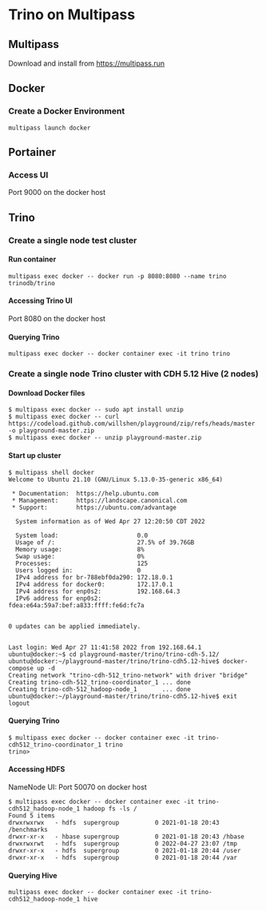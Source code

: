 # Trino on Multipass
## Multipass
Download and install from https://multipass.run

## Docker
### Create a Docker Environment
```
multipass launch docker
```

## Portainer
### Access UI
Port 9000 on the docker host

## Trino
### Create a single node test cluster
#### Run container
```
multipass exec docker -- docker run -p 8080:8080 --name trino trinodb/trino
```

#### Accessing Trino UI
Port 8080 on the docker host

#### Querying Trino
```
multipass exec docker -- docker container exec -it trino trino
```

### Create a single node Trino cluster with CDH 5.12 Hive (2 nodes)
#### Download Docker files
```
$ multipass exec docker -- sudo apt install unzip
$ multipass exec docker -- curl https://codeload.github.com/willshen/playground/zip/refs/heads/master -o playground-master.zip
$ multipass exec docker -- unzip playground-master.zip
```

#### Start up cluster
```
$ multipass shell docker
Welcome to Ubuntu 21.10 (GNU/Linux 5.13.0-35-generic x86_64)

 * Documentation:  https://help.ubuntu.com
 * Management:     https://landscape.canonical.com
 * Support:        https://ubuntu.com/advantage

  System information as of Wed Apr 27 12:20:50 CDT 2022

  System load:                      0.0
  Usage of /:                       27.5% of 39.76GB
  Memory usage:                     8%
  Swap usage:                       0%
  Processes:                        125
  Users logged in:                  0
  IPv4 address for br-788ebf0da290: 172.18.0.1
  IPv4 address for docker0:         172.17.0.1
  IPv4 address for enp0s2:          192.168.64.3
  IPv6 address for enp0s2:          fdea:e64a:59a7:bef:a833:ffff:fe6d:fc7a


0 updates can be applied immediately.


Last login: Wed Apr 27 11:41:58 2022 from 192.168.64.1
ubuntu@docker:~$ cd playground-master/trino/trino-cdh-5.12/
ubuntu@docker:~/playground-master/trino/trino-cdh5.12-hive$ docker-compose up -d
Creating network "trino-cdh-512_trino-network" with driver "bridge"
Creating trino-cdh-512_trino-coordinator_1 ... done
Creating trino-cdh-512_hadoop-node_1       ... done
ubuntu@docker:~/playground-master/trino/trino-cdh5.12-hive$ exit
logout
```

#### Querying Trino
```
$ multipass exec docker -- docker container exec -it trino-cdh512_trino-coordinator_1 trino
trino> 
```

#### Accessing HDFS
NameNode UI: Port 50070 on docker host
```
$ multipass exec docker -- docker container exec -it trino-cdh512_hadoop-node_1 hadoop fs -ls /
Found 5 items
drwxrwxrwx   - hdfs  supergroup          0 2021-01-18 20:43 /benchmarks
drwxr-xr-x   - hbase supergroup          0 2021-01-18 20:43 /hbase
drwxrwxrwt   - hdfs  supergroup          0 2022-04-27 23:07 /tmp
drwxr-xr-x   - hdfs  supergroup          0 2021-01-18 20:44 /user
drwxr-xr-x   - hdfs  supergroup          0 2021-01-18 20:44 /var
```

#### Querying Hive
```
multipass exec docker -- docker container exec -it trino-cdh512_hadoop-node_1 hive
```
